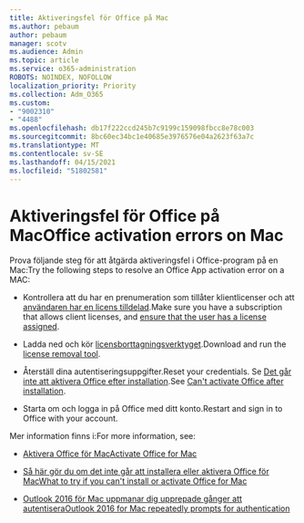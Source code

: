 ```yaml
---
title: Aktiveringsfel för Office på Mac
ms.author: pebaum
author: pebaum
manager: scotv
ms.audience: Admin
ms.topic: article
ms.service: o365-administration
ROBOTS: NOINDEX, NOFOLLOW
localization_priority: Priority
ms.collection: Adm_O365
ms.custom:
- "9002310"
- "4488"
ms.openlocfilehash: db17f222ccd245b7c9199c159098fbcc8e78c003
ms.sourcegitcommit: 8bc60ec34bc1e40685e3976576e04a2623f63a7c
ms.translationtype: MT
ms.contentlocale: sv-SE
ms.lasthandoff: 04/15/2021
ms.locfileid: "51802581"
---
```

# <a name="office-activation-errors-on-mac"></a><span data-ttu-id="acaa0-102">Aktiveringsfel för Office på Mac</span><span class="sxs-lookup"><span data-stu-id="acaa0-102">Office activation errors on Mac</span></span>

<span data-ttu-id="acaa0-103">Prova följande steg för att åtgärda aktiveringsfel i Office-program på en Mac:</span><span class="sxs-lookup"><span data-stu-id="acaa0-103">Try the following steps to resolve an Office App activation error on a MAC:</span></span>

- <span data-ttu-id="acaa0-104">Kontrollera att du har en prenumeration som tillåter klientlicenser och att [användaren har en licens tilldelad](https://docs.microsoft.com/microsoft-365/admin/add-users/add-users).</span><span class="sxs-lookup"><span data-stu-id="acaa0-104">Make sure you have a subscription that allows client licenses, and [ensure that the user has a license assigned](https://docs.microsoft.com/microsoft-365/admin/add-users/add-users).</span></span>

- <span data-ttu-id="acaa0-105">Ladda ned och kör [licensborttagningsverktyget](https://support.office.com/article/how-to-remove-office-license-files-on-a-mac-b032c0f6-a431-4dad-83a9-6b727c03b193).</span><span class="sxs-lookup"><span data-stu-id="acaa0-105">Download and run the [license removal tool](https://support.office.com/article/how-to-remove-office-license-files-on-a-mac-b032c0f6-a431-4dad-83a9-6b727c03b193).</span></span>

- <span data-ttu-id="acaa0-106">Återställ dina autentiseringsuppgifter.</span><span class="sxs-lookup"><span data-stu-id="acaa0-106">Reset your credentials.</span></span> <span data-ttu-id="acaa0-107">Se [Det går inte att aktivera Office efter installation](https://support.office.com/article/5efba2b4-b1e6-4e5f-bf3c-6ab945d03dea#bkmk_cantactivate).</span><span class="sxs-lookup"><span data-stu-id="acaa0-107">See [Can't activate Office after installation](https://support.office.com/article/5efba2b4-b1e6-4e5f-bf3c-6ab945d03dea#bkmk_cantactivate).</span></span>

- <span data-ttu-id="acaa0-108">Starta om och logga in på Office med ditt konto.</span><span class="sxs-lookup"><span data-stu-id="acaa0-108">Restart and sign in to Office with your account.</span></span>

<span data-ttu-id="acaa0-109">Mer information finns i:</span><span class="sxs-lookup"><span data-stu-id="acaa0-109">For more information, see:</span></span>

- [<span data-ttu-id="acaa0-110">Aktivera Office för Mac</span><span class="sxs-lookup"><span data-stu-id="acaa0-110">Activate Office for Mac</span></span>](https://support.office.com/article/activate-office-for-mac-7f6646b1-bb14-422a-9ad4-a53410fcefb2)

- [<span data-ttu-id="acaa0-111">Så här gör du om det inte går att installera eller aktivera Office för Mac</span><span class="sxs-lookup"><span data-stu-id="acaa0-111">What to try if you can't install or activate Office for Mac</span></span>](https://support.office.com/article/5efba2b4-b1e6-4e5f-bf3c-6ab945d03dea#picktab=activation)

- [<span data-ttu-id="acaa0-112">Outlook 2016 för Mac uppmanar dig upprepade gånger att autentisera</span><span class="sxs-lookup"><span data-stu-id="acaa0-112">Outlook 2016 for Mac repeatedly prompts for authentication</span></span>](https://docs.microsoft.com/outlook/troubleshoot/sign-in/repeated-prompts-authentication)
